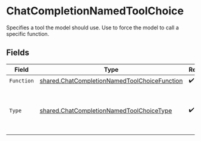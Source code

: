 # ChatCompletionNamedToolChoice

Specifies a tool the model should use. Use to force the model to call a specific function.


## Fields

| Field                                                                                                               | Type                                                                                                                | Required                                                                                                            | Description                                                                                                         |
| ------------------------------------------------------------------------------------------------------------------- | ------------------------------------------------------------------------------------------------------------------- | ------------------------------------------------------------------------------------------------------------------- | ------------------------------------------------------------------------------------------------------------------- |
| `Function`                                                                                                          | [shared.ChatCompletionNamedToolChoiceFunction](../../../pkg/models/shared/chatcompletionnamedtoolchoicefunction.md) | :heavy_check_mark:                                                                                                  | N/A                                                                                                                 |
| `Type`                                                                                                              | [shared.ChatCompletionNamedToolChoiceType](../../../pkg/models/shared/chatcompletionnamedtoolchoicetype.md)         | :heavy_check_mark:                                                                                                  | The type of the tool. Currently, only `function` is supported.                                                      |
